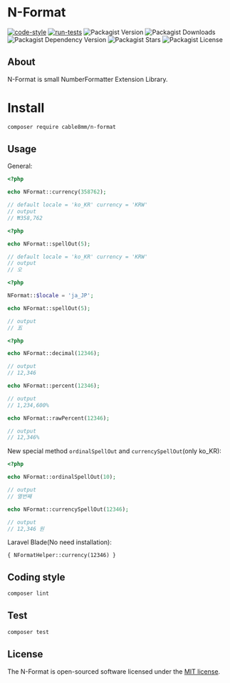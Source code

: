 # N-Format

[![code-style](https://github.com/cable8mm/n-format/actions/workflows/code-style.yml/badge.svg)](https://github.com/cable8mm/n-format/actions/workflows/code-style.yml)
[![run-tests](https://github.com/cable8mm/n-format/actions/workflows/run-tests.yml/badge.svg)](https://github.com/cable8mm/n-format/actions/workflows/run-tests.yml)
![Packagist Version](https://img.shields.io/packagist/v/cable8mm/n-format)
![Packagist Downloads](https://img.shields.io/packagist/dt/cable8mm/n-format)
![Packagist Dependency Version](https://img.shields.io/packagist/dependency-v/cable8mm/n-format/php)
![Packagist Stars](https://img.shields.io/packagist/stars/cable8mm/n-format)
![Packagist License](https://img.shields.io/packagist/l/cable8mm/n-format)

## About

N-Format is small NumberFormatter Extension Library.

# Install

```sh
composer require cable8mm/n-format
```

## Usage

General:

```php
<?php

echo NFormat::currency(358762);

// default locale = 'ko_KR' currency = 'KRW'
// output
// ₩358,762
```

```php
<?php

echo NFormat::spellOut(5);

// default locale = 'ko_KR' currency = 'KRW'
// output
// 오
```

```php
<?php

NFormat::$locale = 'ja_JP';

echo NFormat::spellOut(5);

// output
// 五

```

```php
<?php

echo NFormat::decimal(12346);

// output
// 12,346

echo NFormat::percent(12346);

// output
// 1,234,600%

echo NFormat::rawPercent(12346);

// output
// 12,346%

```

New special method `ordinalSpellOut` and `currencySpellOut`(only ko_KR):

```php
<?php

echo NFormat::ordinalSpellOut(10);

// output
// 열번째

echo NFormat::currencySpellOut(12346);

// output
// 12,346 원
```

Laravel Blade(No need installation):

```blade
{ NFormatHelper::currency(12346) }
```

## Coding style

```sh
composer lint
```

## Test

```sh
composer test
```

## License

The N-Format is open-sourced software licensed under the [MIT license](https://opensource.org/licenses/MIT).
